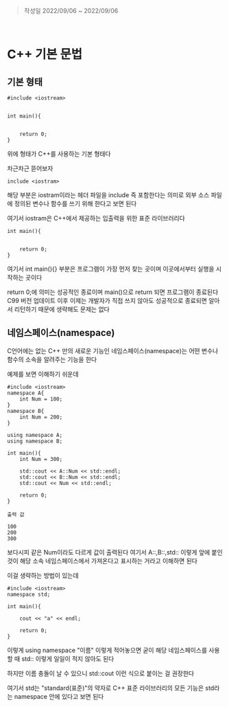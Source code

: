 > 작성일 2022/09/06 ~ 2022/09/06

<br>

# C++ 기본 문법

## 기본 형태

~~~
#include <iostream>


int main(){
    

    return 0;
}
~~~

위에 형태가 C++를 사용하는 기본 형태다

차근차근 뜯어보자
~~~
include <iostram>
~~~

해당 부분은 iostram이라는 헤더 파일을
include 즉 포함한다는 의미로
외부 소스 파일에 정의된 변수나 함수를 쓰기 위해 한다고 보면 된다

여기서 iostram은 C++에서 제공하는 입출력을 위한 표준 라이브러리다

~~~
int main(){
    

    return 0;
}
~~~

여기서 int main(){} 부분은 
프로그램이 가장 먼저 찾는 곳이며 이곳에서부터 실행을 시작하는 곳이다

return 0;에 의미는 성공적인 종료이며 main()으로 return 되면 프로그램이 종료된다 C99 버전 업데이트 이후 이제는 개발자가 직접 쓰지 않아도 
성공적으로 종료되면 알아서 리턴하기 때문에 생략해도 문제는 없다

## 네임스페이스(namespace)
C언어에는 없는 C++ 만의 새로운 기능인
네임스페이스(namespace)는 어떤 변수나 함수의 소속을 알려주는 기능을 한다

예제를 보면 이해하기 쉬운데 

~~~
#include <iostream> 
namespace A{
	int Num = 100;
}
namespace B{ 
	int Num = 200;
} 

using namespace A;
using namespace B; 

int main(){ 
	int Num = 300;

    std::cout << A::Num << std::endl;
    std::cout << B::Num << std::endl; 
	std::cout << Num << std::endl; 
	
    return 0; 
}
~~~
~~~
출력 값

100
200
300
~~~
보다시피 같은 Num이라도 다르게 값이 출력된다
여기서 A::,B::,std:: 이렇게 앞에 붙인 것이
해당 소속 네임스페이스에서 가져온다고 표시하는 거라고 이해하면 된다

이걸 생략하는 방법이 있는데

~~~
#include <iostream>
namespace std;

int main(){
    
    cout << "a" << endl;

    return 0;
}
~~~
이렇게 using namespace "이름" 이렇게 적어놓으면 굳이 해당 네임스페이스를 사용할 때
std:: 이렇게 일일이 적지 않아도 된다

하지만 이름 충돌이 날 수 있으니 std::cout 이런 식으로 붙이는 걸 권장한다

여기서 std는 "standard(표준)"의 약자로 C++ 표준 라이브러리의 모든 기능은 std라는 namespace 안에 있다고 보면 된다
